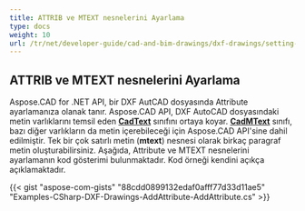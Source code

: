 ```yaml
---
title: ATTRIB ve MTEXT nesnelerini Ayarlama
type: docs
weight: 10
url: /tr/net/developer-guide/cad-and-bim-drawings/dxf-drawings/setting-attrib-and-mtext-objects/
---
```


## **ATTRIB ve MTEXT nesnelerini Ayarlama**
Aspose.CAD for .NET API, bir DXF AutCAD dosyasında Attribute ayarlamanıza olanak tanır. Aspose.CAD API, DXF AutoCAD dosyasındaki metin varlıklarını temsil eden [**CadText**](https://reference.aspose.com/cad/net/aspose.cad.fileformats.cad.cadobjects/cadtext) sınıfını ortaya koyar. [**CadMText**](https://reference.aspose.com/cad/net/aspose.cad.fileformats.cad.cadobjects/cadmtext) sınıfı, bazı diğer varlıkların da metin içerebileceği için Aspose.CAD API'sine dahil edilmiştir. Tek bir çok satırlı metin (**mtext**) nesnesi olarak birkaç paragraf metin oluşturabilirsiniz. Aşağıda, Attribute ve MTEXT nesnelerini ayarlamanın kod gösterimi bulunmaktadır. Kod örneği kendini açıkça açıklamaktadır.



{{< gist "aspose-com-gists" "88cdd0899132edaf0afff77d33d11ae5" "Examples-CSharp-DXF-Drawings-AddAttribute-AddAttribute.cs" >}}
